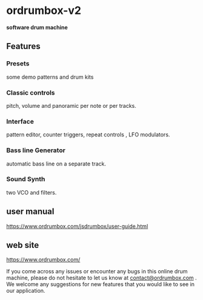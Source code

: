# ordrumbox-v2

**software drum machine**

## Features

### Presets
some demo patterns and drum kits 
                
### Classic controls
 pitch, volume and panoramic per note or per tracks.
###  Interface
pattern  editor, counter triggers, repeat controls , LFO modulators.
### Bass line Generator
automatic bass line on a separate track.
### Sound Synth
 two VCO and filters.

## user manual
https://www.ordrumbox.com/jsdrumbox/user-guide.html

## web site
https://www.ordrumbox.com/

If you come across any issues or encounter any bugs in this online drum machine, please do not hesitate to let us know at contact@ordrumbox.com . We welcome any suggestions for new features that you would like to see in our application.
                

